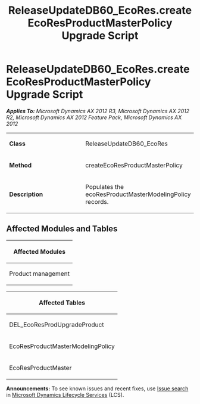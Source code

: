 ﻿---
title: ReleaseUpdateDB60_EcoRes.createEcoResProductMasterPolicy Upgrade Script
TOCTitle: ReleaseUpdateDB60_EcoRes.createEcoResProductMasterPolicy Upgrade Script
ms:assetid: 6d7fd565-c838-3a20-f6c8-c22003370f63
ms:mtpsurl: https://msdn.microsoft.com/en-us/library/JJ685728(v=AX.60)
ms:contentKeyID: 49708929
ms.date: 05/18/2015
mtps_version: v=AX.60
---

# ReleaseUpdateDB60\_EcoRes.createEcoResProductMasterPolicy Upgrade Script 


_**Applies To:** Microsoft Dynamics AX 2012 R3, Microsoft Dynamics AX 2012 R2, Microsoft Dynamics AX 2012 Feature Pack, Microsoft Dynamics AX 2012_

<table>
<colgroup>
<col style="width: 50%" />
<col style="width: 50%" />
</colgroup>
<tbody>
<tr class="odd">
<td><p><strong>Class</strong></p></td>
<td><p>ReleaseUpdateDB60_EcoRes</p></td>
</tr>
<tr class="even">
<td><p><strong>Method</strong></p></td>
<td><p>createEcoResProductMasterPolicy</p></td>
</tr>
<tr class="odd">
<td><p><strong>Description</strong></p></td>
<td><p>Populates the ecoResProductMasterModelingPolicy records.</p></td>
</tr>
</tbody>
</table>


## Affected Modules and Tables

<table>
<colgroup>
<col style="width: 100%" />
</colgroup>
<thead>
<tr class="header">
<th><p>Affected Modules</p></th>
</tr>
</thead>
<tbody>
<tr class="odd">
<td><p>Product management</p></td>
</tr>
</tbody>
</table>


<table>
<colgroup>
<col style="width: 100%" />
</colgroup>
<thead>
<tr class="header">
<th><p>Affected Tables</p></th>
</tr>
</thead>
<tbody>
<tr class="odd">
<td><p>DEL_EcoResProdUpgradeProduct</p></td>
</tr>
<tr class="even">
<td><p>EcoResProductMasterModelingPolicy</p></td>
</tr>
<tr class="odd">
<td><p>EcoResProductMaster</p></td>
</tr>
</tbody>
</table>

  
**Announcements:** To see known issues and recent fixes, use [Issue search](http://go.microsoft.com/fwlink/?linkid=389258) in [Microsoft Dynamics Lifecycle Services](http://go.microsoft.com/fwlink/?linkid=306505) (LCS).

